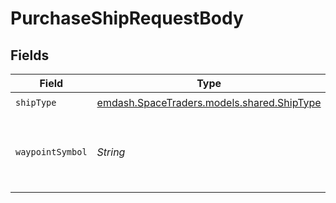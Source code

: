 # PurchaseShipRequestBody


## Fields

| Field                                                                         | Type                                                                          | Required                                                                      | Description                                                                   |
| ----------------------------------------------------------------------------- | ----------------------------------------------------------------------------- | ----------------------------------------------------------------------------- | ----------------------------------------------------------------------------- |
| `shipType`                                                                    | [emdash.SpaceTraders.models.shared.ShipType](../../models/shared/ShipType.md) | :heavy_check_mark:                                                            | N/A                                                                           |
| `waypointSymbol`                                                              | *String*                                                                      | :heavy_check_mark:                                                            | The symbol of the waypoint you want to purchase the ship at.                  |